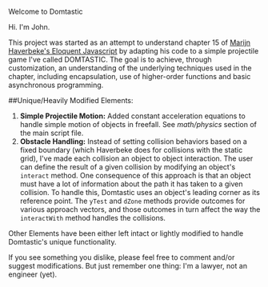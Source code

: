 Welcome to Domtastic

Hi. I'm John.

This project was started as an attempt to understand chapter 15 of [Marijn Haverbeke's Eloquent Javascript](http://eloquentjavascript.net/index.html) by adapting his code to a simple projectile game I've called DOMTASTIC. The goal is to achieve, through customization, an understanding of the underlying techniques used in the chapter, including encapsulation, use of higher-order functions and basic asynchronous programming. 

##Unique/Heavily Modified Elements:

1. **Simple Projectile Motion:** Added constant acceleration equations to handle simple motion of objects in freefall. See *math/physics* section of the main script file. 
2. **Obstacle Handling:** Instead of setting collision behaviors based on a fixed boundary (which Haverbeke does for collisions with the static grid), I've made each collision an object to object interaction. The user can define the result of a given collision by modifying an object's `interact` method. One consequence of this approach is that an object must have a lot of information about the path it has taken to a given collision. To handle this, Domtastic uses an object's leading corner as its reference point. The `yTest` and `dZone` methods provide outcomes for various approach vectors, and those outcomes in turn affect the way the `interactWith` method handles the collisions.

Other Elements have been either left intact or lightly modified to handle Domtastic's unique functionality.

If you see something you dislike, please feel free to comment and/or suggest modifications. But just remember one thing: I'm a lawyer, not an engineer (yet).
